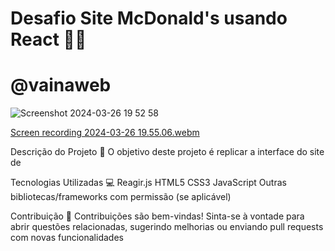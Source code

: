 # Desafio Site McDonald's usando React 🍔🍟

# @vainaweb 

![Screenshot 2024-03-26 19 52 58](https://github.com/alinemello29/McDonalds-desafioVnw/assets/109696840/cd356ded-0ef3-4319-bf71-d74c69c83530)

[Screen recording 2024-03-26 19.55.06.webm](https://github.com/alinemello29/McDonalds-desafioVnw/assets/109696840/c4ad4e2e-a36d-4865-b460-336772906502)



Descrição do Projeto 🚀
O objetivo deste projeto é replicar a interface do site de


Tecnologias Utilizadas 💻
Reagir.js
HTML5
CSS3
JavaScript
Outras bibliotecas/frameworks com permissão (se aplicável)


Contribuição 🤝
Contribuições são bem-vindas! Sinta-se à vontade para abrir questões relacionadas, sugerindo melhorias ou enviando pull requests com novas funcionalidades
